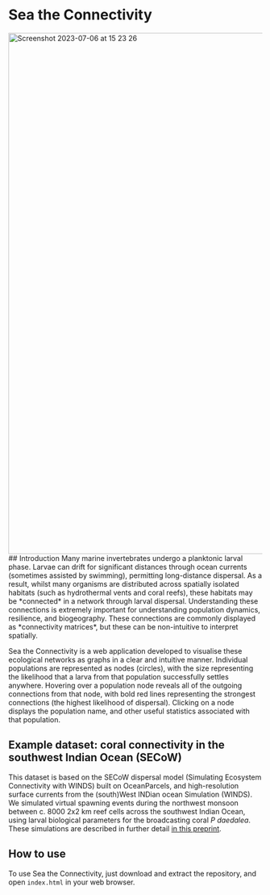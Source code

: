 # Sea the Connectivity
<img width="1033" alt="Screenshot 2023-07-06 at 15 23 26" src="https://github.com/jhjanicki/coral/assets/6565011/764ee190-5a3b-4402-98cd-ef08776d0f31">
## Introduction
Many marine invertebrates undergo a planktonic larval phase. Larvae can drift for significant distances through ocean currents (sometimes assisted by swimming), permitting long-distance dispersal. As a result, whilst many organisms are distributed across spatially isolated habitats (such as hydrothermal vents and coral reefs), these habitats may be *connected* in a network through larval dispersal. Understanding these connections is extremely important for understanding population dynamics, resilience, and biogeography. These connections are commonly displayed as *connectivity matrices*, but these can be non-intuitive to interpret spatially.

Sea the Connectivity is a web application developed to visualise these ecological networks as graphs in a clear and intuitive manner. Individual populations are represented as nodes (circles), with the size representing the likelihood that a larva from that population successfully settles anywhere. Hovering over a population node reveals all of the outgoing connections from that node, with bold red lines representing the strongest connections (the highest likelihood of dispersal). Clicking on a node displays the population name, and other useful statistics associated with that population.

## Example dataset: coral connectivity in the southwest Indian Ocean (SECoW)
This dataset is based on the SECoW dispersal model (Simulating Ecosystem Connectivity with WINDS) built on OceanParcels, and high-resolution surface currents from the (south)West INDian ocean Simulation (WINDS). We simulated virtual spawning events during the northwest monsoon between c. 8000 2x2 km reef cells across the southwest Indian Ocean, using larval biological parameters for the broadcasting coral *P daedalea*. These simulations are described in further detail [in this preprint](https://doi.org/10.5194/egusphere-2023-778). 

## How to use
To use Sea the Connectivity, just download and extract the repository, and open `index.html` in your web browser.
